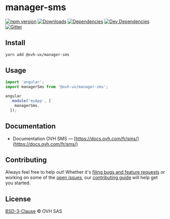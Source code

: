 # manager-sms

[![npm version](https://badgen.net/npm/v/@ovh-ux/manager-sms)](https://www.npmjs.com/package/@ovh-ux/manager-sms) [![Downloads](https://badgen.net/npm/dt/@ovh-ux/manager-sms)](https://npmjs.com/package/@ovh-ux/manager-sms) [![Dependencies](https://badgen.net/david/dep/ovh-ux/manager-sms)](https://npmjs.com/package/@ovh-ux/manager-sms?activeTab=dependencies) [![Dev Dependencies](https://badgen.net/david/dev/ovh-ux/manager-sms)](https://npmjs.com/package/@ovh-ux/manager-sms?activeTab=dependencies) [![Gitter](https://badgen.net/badge/gitter/ovh-ux/blue?icon=gitter)](https://gitter.im/ovh/ux)

## Install

```sh
yarn add @ovh-ux/manager-sms
```

## Usage

```js
import 'angular';
import managerSms from '@ovh-ux/manager-sms';

angular
  .module('myApp', [
    managerSms,
  ]);
```

## Documentation

* Documentation OVH SMS — [https://docs.ovh.com/fr/sms/](https://docs.ovh.com/fr/sms/)

## Contributing

Always feel free to help out! Whether it's [filing bugs and feature requests](https://github.com/ovh-ux/manager/issues/new) or working on some of the [open issues](https://github.com/ovh-ux/manager/issues), our [contributing guide](CONTRIBUTING.md) will help get you started.

## License

[BSD-3-Clause](LICENSE) © OVH SAS
